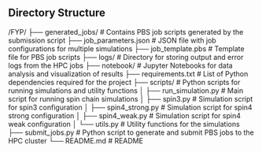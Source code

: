 ## Directory Structure

/FYP/
├── generated_jobs/           # Contains PBS job scripts generated by the submission script
├── job_parameters.json       # JSON file with job configurations for multiple simulations
├── job_template.pbs          # Template file for PBS job scripts
├── logs/                     # Directory for storing output and error logs from the HPC jobs
├── notebook/                 # Jupyter Notebooks for data analysis and visualization of results
├── requirements.txt          # List of Python dependencies required for the project
├── scripts/                  # Python scripts for running simulations and utility functions
│   ├── run_simulation.py     # Main script for running spin chain simulations
│   ├── spin3.py              # Simulation script for spin3 configuration
│   ├── spin4_strong.py       # Simulation script for spin4 strong configuration
│   ├── spin4_weak.py         # Simulation script for spin4 weak configuration
│   └── utils.py              # Utility functions for the simulations
├── submit_jobs.py            # Python script to generate and submit PBS jobs to the HPC cluster
└── README.md                 # README

